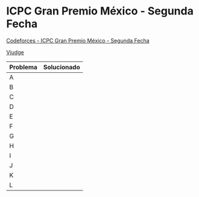# ICPC Gran Premio México - Segunda Fecha

[Codeforces - ICPC Gran Premio México - Segunda Fecha](https://codeforces.com/gym/105216)

[Vjudge]()

| Problema | Solucionado | 
| -------- | ----------- |
| A  |  |  
| B  |  |  
| C  |  | 
| D  |  |
| E  |  |
| F  |  |
| G  |  |
| H  |  |
| I  |  |
| J  |  |
| K  |  |
| L  |  |
